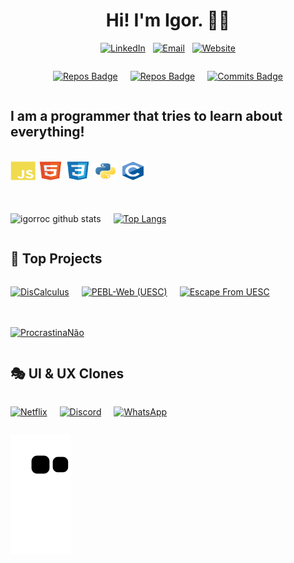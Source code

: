 # <h1 align="center">Hi! I'm Igor. 👋🏻</h1>

<p align="center">
  <a href="https://www.linkedin.com/in/igorroc/"><img src="https://img.shields.io/badge/-LinkedIn-blue?style=flat-square&logo=Linkedin&logoColor=white" alt="LinkedIn"></a>  &#xa0; 
  <a href="mailto:igor_roc@hotmail.com.br"><img src="https://img.shields.io/badge/-Gmail-D54B3D?style=flat-square&logo=Gmail&logoColor=white" alt="Email"></a>  &#xa0; 
  <a href="https://igorroc.github.io/igorroc"><img src="https://img.shields.io/static/v1?label=%20&message=Website&color=05D462&logo=appveyor&logoColor=white&style=flat-square" alt="Website"></a>
</p>

<div style="display: flex; align-items: center; justify-content: center; gap: 20px;" >

[![Repos Badge](https://badges.pufler.dev/visits/igorroc/igorroc)](https://igorroc.github.io/igorroc)

[![Repos Badge](https://badges.pufler.dev/repos/igorroc)](https://igorroc.github.io/igorroc)

[![Commits Badge](https://badges.pufler.dev/commits/monthly/igorroc)](https://igorroc.github.io/igorroc)

</div>

## I am a programmer that tries to learn about everything!

<div style="display: inline_block"><br>
  <img align="center" alt="Igor-Js" height="30" width="40" src="https://raw.githubusercontent.com/devicons/devicon/master/icons/javascript/javascript-plain.svg">
  <img align="center" alt="Igor-HTML" height="30" width="40" src="https://raw.githubusercontent.com/devicons/devicon/master/icons/html5/html5-original.svg">
  <img align="center" alt="Igor-CSS" height="30" width="40" src="https://raw.githubusercontent.com/devicons/devicon/master/icons/css3/css3-original.svg">
  <img align="center" alt="Igor-Python" height="30" width="40" src="https://raw.githubusercontent.com/devicons/devicon/master/icons/python/python-original.svg">
  <img align="center" alt="Igor-Csharp" height="30" width="40" src="https://raw.githubusercontent.com/devicons/devicon/master/icons/c/c-original.svg">
</div>

#

<div style="display: flex; align-items: center; gap: 20px;">

![igorroc github stats](https://github-readme-stats.vercel.app/api?username=igorroc&theme=gotham&show_icons=true)

[![Top Langs](https://github-readme-stats.vercel.app/api/top-langs/?username=igorroc&layout=compact&theme=gotham)](https://github.com/anuraghazra/github-readme-stats)

</div>

## 🚀 Top Projects

<div style="display: flex; flex-wrap: wrap; gap: 20px;">

[![DisCalculus](https://github-readme-stats.vercel.app/api/pin/?username=igorroc&repo=DisCalculus)](https://github.com/igorroc/DisCalculus)

[![PEBL-Web (UESC)](https://github-readme-stats.vercel.app/api/pin/?username=igorroc&repo=pebl-web)](https://github.com/igorroc/pebl-web)

[![Escape From UESC](https://github-readme-stats.vercel.app/api/pin/?username=igorroc&repo=escape-from-uesc)](https://github.com/igorroc/escape-from-uesc)

[![ProcrastinaNão](https://github-readme-stats.vercel.app/api/pin/?username=igorroc&repo=ProcrastinaNão)](https://github.com/igorroc/ProcrastinaNao)

</div>

## 🎭 UI & UX Clones

<div style="display: flex; gap: 20px; flex-wrap: wrap">

[![Netflix](https://github-readme-stats.vercel.app/api/pin/?username=igorroc&repo=netflix-clone)](https://github.com/igorroc/netflix-clone)

[![Discord](https://github-readme-stats.vercel.app/api/pin/?username=igorroc&repo=discord-clone)](https://github.com/igorroc/discord-clone)

[![WhatsApp](https://github-readme-stats.vercel.app/api/pin/?username=igorroc&repo=whatsapp-clone)](https://github.com/igorroc/whatsapp-clone)

</div>


![Snake animation](https://github.com/igorroc/igorroc/blob/output/github-contribution-grid-snake.svg)
